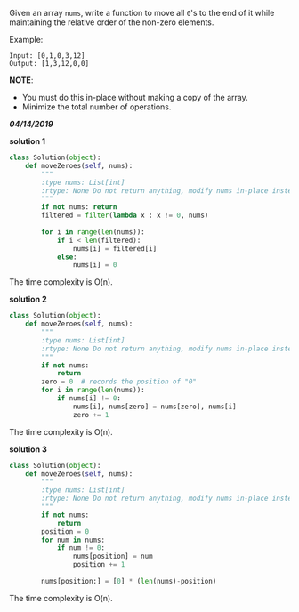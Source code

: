Given an array `nums`, write a function to move all `0`'s to the end of it while maintaining the relative order of the non-zero elements.

Example:
```
Input: [0,1,0,3,12]
Output: [1,3,12,0,0]
```

**NOTE**:
  - You must do this in-place without making a copy of the array.
  - Minimize the total number of operations.
  
***04/14/2019***

**solution 1**
```python
class Solution(object):
    def moveZeroes(self, nums):
        """
        :type nums: List[int]
        :rtype: None Do not return anything, modify nums in-place instead.
        """
        if not nums: return
        filtered = filter(lambda x : x != 0, nums)
        
        for i in range(len(nums)):
            if i < len(filtered):
                nums[i] = filtered[i]
            else:
                nums[i] = 0
```
The time complexity is O(n).

**solution 2**
```python
class Solution(object):
    def moveZeroes(self, nums):
        """
        :type nums: List[int]
        :rtype: None Do not return anything, modify nums in-place instead.
        """
        if not nums:
            return
        zero = 0  # records the position of "0"
        for i in range(len(nums)):
            if nums[i] != 0:
                nums[i], nums[zero] = nums[zero], nums[i]
                zero += 1
```
The time complexity is O(n).

**solution 3**
```python
class Solution(object):
    def moveZeroes(self, nums):
        """
        :type nums: List[int]
        :rtype: None Do not return anything, modify nums in-place instead.
        """
        if not nums:
            return
        position = 0
        for num in nums:
            if num != 0:
                nums[position] = num
                position += 1
        
        nums[position:] = [0] * (len(nums)-position)
```
The time complexity is O(n).

